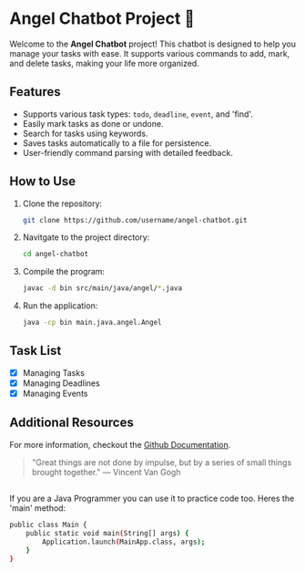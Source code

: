 # Angel Chatbot Project 🚀

Welcome to the **Angel Chatbot** project! This chatbot is designed to help you manage your tasks with ease. It supports various commands to add, mark, and delete tasks, making your life more organized.

## Features

- Supports various task types: `todo`, `deadline`, `event`, and 'find'.
- Easily mark tasks as done or undone.
- Search for tasks using keywords.
- Saves tasks automatically to a file for persistence.
- User-friendly command parsing with detailed feedback.

## How to Use

1. Clone the repository:
   ```bash
   git clone https://github.com/username/angel-chatbot.git

2. Navitgate to the project directory:
   ```bash
   cd angel-chatbot

3. Compile the program:
   ```bash
   javac -d bin src/main/java/angel/*.java

4. Run the application:
   ```bash
   java -cp bin main.java.angel.Angel

## Task List

- [x] Managing Tasks
- [x] Managing Deadlines
- [x] Managing Events

## Additional Resources
For more information, checkout the [Github Documentation](https://docs.github.com/en).
> "Great things are not done by impulse, but by a series of small things brought together." — Vincent Van Gogh

## 
If you are a Java Programmer you can use it to practice code too. Heres the 'main' method:
```bash
public class Main {
    public static void main(String[] args) {
        Application.launch(MainApp.class, args);
    }
}